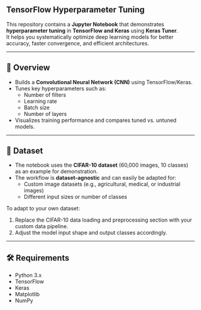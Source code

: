 ## TensorFlow Hyperparameter Tuning

This repository contains a **Jupyter Notebook** that demonstrates **hyperparameter tuning** in **TensorFlow and Keras** using **Keras Tuner**.  
It helps you systematically optimize deep learning models for better accuracy, faster convergence, and efficient architectures.

---

## 📌 Overview
- Builds a **Convolutional Neural Network (CNN)** using TensorFlow/Keras.  
- Tunes key hyperparameters such as:
  - Number of filters
  - Learning rate
  - Batch size
  - Number of layers
- Visualizes training performance and compares tuned vs. untuned models.

---

## 📂 Dataset
- The notebook uses the **CIFAR-10 dataset** (60,000 images, 10 classes) as an example for demonstration.
- The workflow is **dataset-agnostic** and can easily be adapted for:
  - Custom image datasets (e.g., agricultural, medical, or industrial images)
  - Different input sizes or number of classes

To adapt to your own dataset:
1. Replace the CIFAR-10 data loading and preprocessing section with your custom data pipeline.
2. Adjust the model input shape and output classes accordingly.

---

## 🛠 Requirements
- Python 3.x
- TensorFlow
- Keras
- Matplotlib
- NumPy
